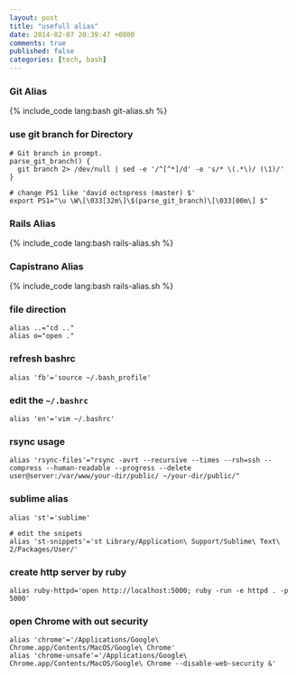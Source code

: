 ```yaml
---
layout: post
title: "usefull alias"
date: 2014-02-07 20:39:47 +0800
comments: true
published: false
categories: [tech, bash]
---
```


### Git Alias
{% include_code lang:bash git-alias.sh  %}

### use git branch for Directory

```
# Git branch in prompt.
parse_git_branch() {
  git branch 2> /dev/null | sed -e '/^[^*]/d' -e 's/* \(.*\)/ (\1)/'
}

# change PS1 like 'david octopress (master) $'
export PS1="\u \W\[\033[32m\]\$(parse_git_branch)\[\033[00m\] $"
```

<!-- more -->

### Rails Alias

{% include_code lang:bash rails-alias.sh  %}


### Capistrano Alias

{% include_code lang:bash rails-alias.sh  %}

### file direction
```
alias ..="cd .."
alias o="open ."
```

### refresh bashrc
```
alias 'fb'='source ~/.bash_profile'
```

### edit the `~/.bashrc`
```
alias 'en'='vim ~/.bashrc'
```

### rsync usage
```
alias 'rsync-files'="rsync -avrt --recursive --times --rsh=ssh --compress --human-readable --progress --delete user@server:/var/www/your-dir/public/ ~/your-dir/public/"

```

### sublime alias
```
alias 'st'='sublime'

# edit the snipets
alias 'st-snippets'='st Library/Application\ Support/Sublime\ Text\ 2/Packages/User/'
```

### create http server by ruby
```
alias ruby-httpd='open http://localhost:5000; ruby -run -e httpd . -p 5000'
```

### open Chrome with out security
```
alias 'chrome'='/Applications/Google\ Chrome.app/Contents/MacOS/Google\ Chrome'
alias 'chrome-unsafe'='/Applications/Google\ Chrome.app/Contents/MacOS/Google\ Chrome --disable-web-security &'
```


